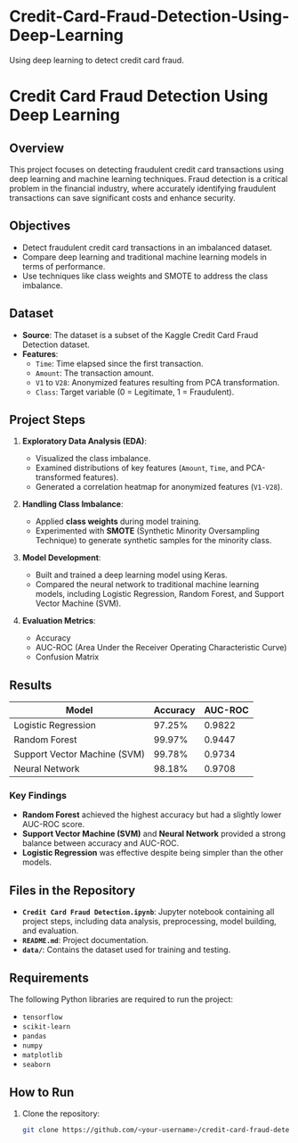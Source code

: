 # Credit-Card-Fraud-Detection-Using-Deep-Learning
Using deep learning to detect credit card fraud.  
# Credit Card Fraud Detection Using Deep Learning

## Overview
This project focuses on detecting fraudulent credit card transactions using deep learning and machine learning techniques. Fraud detection is a critical problem in the financial industry, where accurately identifying fraudulent transactions can save significant costs and enhance security.

## Objectives
- Detect fraudulent credit card transactions in an imbalanced dataset.
- Compare deep learning and traditional machine learning models in terms of performance.
- Use techniques like class weights and SMOTE to address the class imbalance.

## Dataset
- **Source**: The dataset is a subset of the Kaggle Credit Card Fraud Detection dataset.
- **Features**:
  - `Time`: Time elapsed since the first transaction.
  - `Amount`: The transaction amount.
  - `V1` to `V28`: Anonymized features resulting from PCA transformation.
  - `Class`: Target variable (0 = Legitimate, 1 = Fraudulent).

## Project Steps
1. **Exploratory Data Analysis (EDA)**:
   - Visualized the class imbalance.
   - Examined distributions of key features (`Amount`, `Time`, and PCA-transformed features).
   - Generated a correlation heatmap for anonymized features (`V1-V28`).

2. **Handling Class Imbalance**:
   - Applied **class weights** during model training.
   - Experimented with **SMOTE** (Synthetic Minority Oversampling Technique) to generate synthetic samples for the minority class.

3. **Model Development**:
   - Built and trained a deep learning model using Keras.
   - Compared the neural network to traditional machine learning models, including Logistic Regression, Random Forest, and Support Vector Machine (SVM).

4. **Evaluation Metrics**:
   - Accuracy
   - AUC-ROC (Area Under the Receiver Operating Characteristic Curve)
   - Confusion Matrix

## Results
| Model                | Accuracy | AUC-ROC |
|----------------------|----------|---------|
| Logistic Regression  | 97.25%   | 0.9822  |
| Random Forest        | 99.97%   | 0.9447  |
| Support Vector Machine (SVM) | 99.78% | 0.9734 |
| Neural Network       | 98.18%   | 0.9708  |

### Key Findings
- **Random Forest** achieved the highest accuracy but had a slightly lower AUC-ROC score.
- **Support Vector Machine (SVM)** and **Neural Network** provided a strong balance between accuracy and AUC-ROC.
- **Logistic Regression** was effective despite being simpler than the other models.

## Files in the Repository
- **`Credit Card Fraud Detection.ipynb`**: Jupyter notebook containing all project steps, including data analysis, preprocessing, model building, and evaluation.
- **`README.md`**: Project documentation.
- **`data/`**: Contains the dataset used for training and testing.

## Requirements
The following Python libraries are required to run the project:
- `tensorflow`
- `scikit-learn`
- `pandas`
- `numpy`
- `matplotlib`
- `seaborn`

## How to Run
1. Clone the repository:
   ```bash
   git clone https://github.com/<your-username>/credit-card-fraud-detection.git

